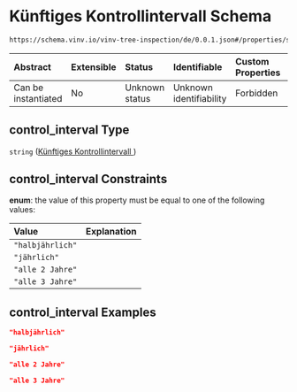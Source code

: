 # Künftiges Kontrollintervall  Schema

```txt
https://schema.vinv.io/vinv-tree-inspection/de/0.0.1.json#/properties/status/properties/control_interval 
```



| Abstract            | Extensible | Status         | Identifiable            | Custom Properties | Additional Properties | Access Restrictions | Defined In                                                                                                                 |
| :------------------ | :--------- | :------------- | :---------------------- | :---------------- | :-------------------- | :------------------ | :------------------------------------------------------------------------------------------------------------------------- |
| Can be instantiated | No         | Unknown status | Unknown identifiability | Forbidden         | Allowed               | none                | [dereferenced.doc.json\*](../../../../../../vinv-schemas/vinv-tree/out/0.0.1/dereferenced.doc.json "open original schema") |

## control\_interval  Type

`string` ([Künftiges Kontrollintervall ](dereferenced-properties-zustand-properties-künftiges-kontrollintervall-.md))

## control\_interval  Constraints

**enum**: the value of this property must be equal to one of the following values:

| Value            | Explanation |
| :--------------- | :---------- |
| `"halbjährlich"` |             |
| `"jährlich"`     |             |
| `"alle 2 Jahre"` |             |
| `"alle 3 Jahre"` |             |

## control\_interval  Examples

```json
"halbjährlich"
```

```json
"jährlich"
```

```json
"alle 2 Jahre"
```

```json
"alle 3 Jahre"
```
